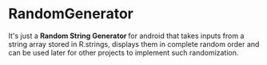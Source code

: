 # RandomGenerator
It's just a <b> Random String Generator </b> for android that takes inputs from a string array stored in R.strings, displays them in complete random order and can be used later for other projects to implement such randomization.
